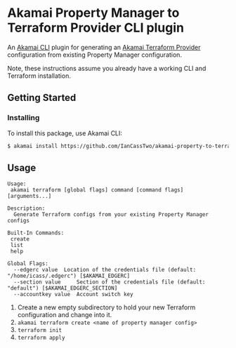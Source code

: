 # Akamai Property Manager to Terraform Provider CLI plugin

An [Akamai CLI](https://developer.akamai.com/cli) plugin for generating an [Akamai Terraform Provider](https://github.com/terraform-providers/terraform-provider-akamai) configuration from existing Property Manager configuration.

Note, these instructions assume you already have a working CLI and Terraform installation.

## Getting Started

### Installing

To install this package, use Akamai CLI:

```sh
$ akamai install https://github.com/IanCassTwo/akamai-property-to-terraform.git
```
 ## Usage
 ```
 Usage:
  akamai terraform [global flags] command [command flags] [arguments...]

Description:
   Generate Terraform configs from your existing Property Manager configs

Built-In Commands:
  create
  list
  help

Global Flags:
   --edgerc value  Location of the credentials file (default: "/home/icass/.edgerc") [$AKAMAI_EDGERC]
   --section value     Section of the credentials file (default: "default") [$AKAMAI_EDGERC_SECTION]
   --accountkey value  Account switch key
```

1. Create a new empty subdirectory to hold your new Terraform configuration and change into it.
2. ```akamai terraform create <name of property manager config>```
3. ```terraform init```
4. ```terraform apply```

